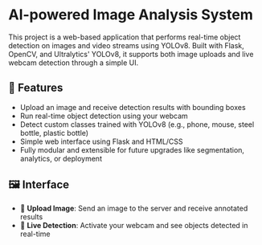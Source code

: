 # AI-powered Image Analysis System

This project is a web-based application that performs real-time object detection on images and video streams using YOLOv8. Built with Flask, OpenCV, and Ultralytics' YOLOv8, it supports both image uploads and live webcam detection through a simple UI.

## 🚀 Features

- Upload an image and receive detection results with bounding boxes
- Run real-time object detection using your webcam
- Detect custom classes trained with YOLOv8 (e.g., phone, mouse, steel bottle, plastic bottle)
- Simple web interface using Flask and HTML/CSS
- Fully modular and extensible for future upgrades like segmentation, analytics, or deployment

## 🖼️ Interface

- 📁 **Upload Image**: Send an image to the server and receive annotated results
- 🎥 **Live Detection**: Activate your webcam and see objects detected in real-time

